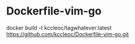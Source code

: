 # Dockerfile-vim-go
docker build -t kccleoc/tagwhatever:latest https://github.com/kccleoc/Dockerfile-vim-go.git
